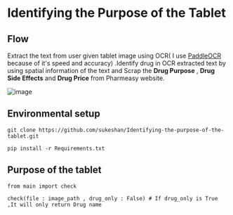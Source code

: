 # Identifying the Purpose of the Tablet

## Flow 
  Extract the text from user given tablet image using OCR( I use  <a href="https://github.com/PaddlePaddle/PaddleOCR" target="_blank">PaddleOCR</a> because of it's speed and accuracy) .Identify drug in OCR extracted text by using spatial information of the text and Scrap the **Drug Purpose** , **Drug Side Effects** and **Drug Price** from Pharmeasy website.  
 
 
![image](https://user-images.githubusercontent.com/48553042/201034390-2a36fdf3-f949-4db2-8831-716cf8b442af.png)


## Environmental setup

    git clone https://github.com/sukeshan/Identifying-the-purpose-of-the-tablet.git
    
    pip install -r Requirements.txt
  
 ## Purpose of the tablet
 
    from main import check
 
    check(file : image_path , drug_only : False) # If drug_only is True ,It will only return Drug name
  
  

